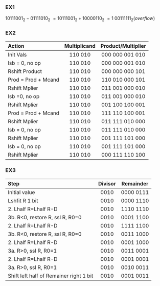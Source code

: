 ### EX1
$10111001_2 - 01111010_2$
$= 10111001_2 + 10000110_2$
$= 1\;00111111_2 (overflow)$

### EX2

| Action              | Multiplicand | Product/Multiplier |
| :------------------ | :----------: | :----------------: |
| Init Vals           |   110 010    |  000 000 001 010   |
| lsb = 0, no op      |   110 010    |  000 000 001 010   |
| Rshift Product      |   110 010    |  000 000 000 101   |
| Prod = Prod + Mcand |   110 010    |  110 010 000 101   |
| Rshift Mplier       |   110 010    |  011 001 000 010   |
| lsb =0, no op       |   110 010    |  011 001 000 010   |
| Rshift Mplier       |   110 010    |  001 100 100 001   |
| Prod = Prod + Mcand |   110 010    |  111 110 100 001   |
| Rshift Mplier       |   110 010    |  011 111 010 000   |
| lsb = 0, no op      |   110 010    |  011 111 010 000   |
| Rshift Mplier       |   110 010    |  001 111 101 000   |
| lsb = 0, no op      |   110 010    |  001 111 101 000   |
| Rshift Mplier       |   110 010    |  000 111 110 100   |

### EX3

| Step                                    | Divisor | Remainder |
| :-------------------------------------- | :-----: | :-------: |
| Initial value                           |  0010   | 0000 0111 |
| Lshfit R 1 bit                          |  0010   | 0000 1110 |
| 2. Lhalf R=Lhalf R-D                    |  0010   | 1110 1110 |
| 3b. R<0, restore R, ssl R, R0=0         |  0010   | 0001 1100 |
| 2. Lhalf R=Lhalf R-D                    |  0010   | 1111 1100 |
| 3b. R<0, restore R, ssl R, R0=0         |  0010   | 0011 1000 |
| 2. Lhalf R=Lhalf R-D                    |  0010   | 0001 1000 |
| 3a. R>0, ssl R, R0=1                    |  0010   | 0011 0001 |
| 2. Lhalf R=Lhalf R-D                    |  0010   | 0001 0001 |
| 3a. R>0, ssl R, R0=1                    |  0010   | 0010 0011 |
| Shift left half of Remainer right 1 bit |  0010   | 0001 0011 |
